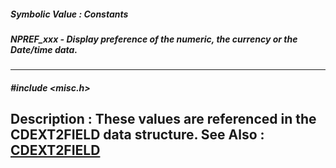 ##### Symbolic Value : Constants
##### NPREF_xxx - Display preference of the numeric, the currency or the Date/time data.
---
##### #include <misc.h>
**Description :**
These values are referenced in the CDEXT2FIELD data structure.
**See Also :**
[CDEXT2FIELD](D:/md_files/CDEXT2FIELD.md)
---
